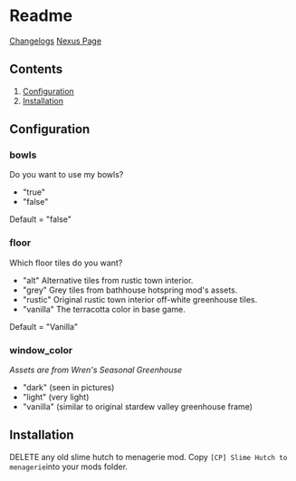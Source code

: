 # Readme

[Changelogs](https://github.com/lauren-mods/StardewMods/blob/main/Slime-Hutch/changelogs.md)
[Nexus Page](https://www.nexusmods.com/stardewvalley/mods/6497)

## Contents

1. [Configuration](#Configuration)
2. [Installation](#Installation)

## Configuration

### bowls
Do you want to use my bowls?

- "true"
- "false"

Default = "false"

### floor
Which floor tiles do you want?

- "alt"
Alternative tiles from rustic town interior.
- "grey"
Grey tiles from bathhouse hotspring mod's assets.
- "rustic"
Original rustic town interior off-white greenhouse tiles.
- "vanilla"
The terracotta color in base game.

Default = "Vanilla"

### window_color
_Assets are from Wren's Seasonal Greenhouse_
- "dark" (seen in pictures)
- "light" (very light)
- "vanilla" (similar to original stardew valley greenhouse frame)

## Installation

DELETE any old slime hutch to menagerie mod.
Copy ```[CP] Slime Hutch to menagerie```into your mods folder.
